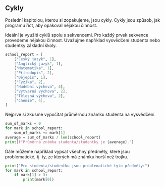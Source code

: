 ## Cykly

Poslední kapitolou, kterou si zopakujeme, jsou cykly. Cykly jsou způsob, jak programu říct, aby opakoval nějakou činnost.

Ideální je využití cyklů spolu s sekvencemi. Pro každý prvek sekvence provedeme nějakou činnost. Uvažujme například vysvědčení studenta nebo studentky základní školy.

```py
school_report = [
    ["Český jazyk", 1],
    ["Anglický jazyk", 1],
    ["Matematika", 1],
    ["Přírodopis", 2],
    ["Dějepis", 1],
    ["Fyzika", 2],
    ["Hudební výchova", 4],
    ["Výtvarná výchova", 2],
    ["Tělesná výchova", 2],
    ["Chemie", 4],
]
```

Nejprve si zkusme vypočítat průměrnou známku studenta na vysvědčení.

```py
sum_of_marks = 0
for mark in school_report:
    sum_of_marks += mark[1]
average = sum_of_marks / len(school_report)
print(f"Průměrná známka studenta/studentky je {average}.")
```

Dále můžeme například vypsat všechny předměty, které jsou problematické, tj. ty, ze kterých má známku horší než trojku.

```py
print("Pro studenta/studentku jsou problematické tyto předměty:")
for mark in school_report:
    if mark[1] > 3:
        print(mark[0])
```
